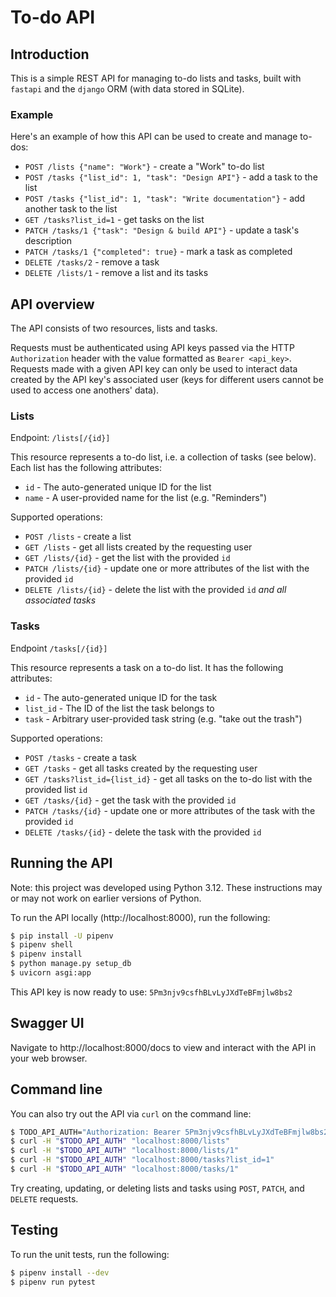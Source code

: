 # To-do API

## Introduction

This is a simple REST API for managing to-do lists and tasks, built with
`fastapi` and the `django` ORM (with data stored in SQLite).

### Example

Here's an example of how this API can be used to create and manage to-dos:

* `POST /lists {"name": "Work"}` - create a "Work" to-do list
* `POST /tasks {"list_id": 1, "task": "Design API"}` - add a task to the list
* `POST /tasks {"list_id": 1, "task": "Write documentation"}` - add another task to the list
* `GET /tasks?list_id=1` - get tasks on the list
* `PATCH /tasks/1 {"task": "Design & build API"}` - update a task's description
* `PATCH /tasks/1 {"completed": true}` - mark a task as completed
* `DELETE /tasks/2` - remove a task
* `DELETE /lists/1` - remove a list and its tasks

## API overview

The API consists of two resources, lists and tasks.

Requests must be authenticated using API keys passed via the HTTP
`Authorization` header with the value formatted as `Bearer <api_key>`. Requests
made with a given API key can only be used to interact data created by the API
key's associated user (keys for different users cannot be used to access one
anothers' data).

### Lists

Endpoint: `/lists[/{id}]`

This resource represents a to-do list, i.e. a collection of tasks (see below).
Each list has the following attributes:
* `id` - The auto-generated unique ID for the list
* `name` - A user-provided name for the list (e.g. "Reminders")

Supported operations:
* `POST /lists` - create a list
* `GET /lists` - get all lists created by the requesting user
* `GET /lists/{id}` - get the list with the provided `id`
* `PATCH /lists/{id}` - update one or more attributes of the list with the provided `id`
* `DELETE /lists/{id}` - delete the list with the provided `id` *and all associated tasks*

### Tasks

Endpoint `/tasks[/{id}]`

This resource represents a task on a to-do list. It has the following
attributes:
* `id` - The auto-generated unique ID for the task
* `list_id` - The ID of the list the task belongs to
* `task` - Arbitrary user-provided task string (e.g. "take out the trash")

Supported operations:
* `POST /tasks` - create a task
* `GET /tasks` - get all tasks created by the requesting user
* `GET /tasks?list_id={list_id}` - get all tasks on the to-do list with the provided list `id`
* `GET /tasks/{id}` - get the task with the provided `id`
* `PATCH /tasks/{id}` - update one or more attributes of the task with the provided `id`
* `DELETE /tasks/{id}` - delete the task with the provided `id`

## Running the API

Note: this project was developed using Python 3.12. These instructions may or
may not work on earlier versions of Python.

To run the API locally (http://localhost:8000), run the following:

```sh
$ pip install -U pipenv
$ pipenv shell
$ pipenv install
$ python manage.py setup_db
$ uvicorn asgi:app
```

This API key is now ready to use: `5Pm3njv9csfhBLvLyJXdTeBFmjlw8bs2`

## Swagger UI

Navigate to http://localhost:8000/docs to view and interact with the API in your
web browser.

## Command line

You can also try out the API via `curl` on the command line:

```sh
$ TODO_API_AUTH="Authorization: Bearer 5Pm3njv9csfhBLvLyJXdTeBFmjlw8bs2"
$ curl -H "$TODO_API_AUTH" "localhost:8000/lists"
$ curl -H "$TODO_API_AUTH" "localhost:8000/lists/1"
$ curl -H "$TODO_API_AUTH" "localhost:8000/tasks?list_id=1"
$ curl -H "$TODO_API_AUTH" "localhost:8000/tasks/1"
```

Try creating, updating, or deleting lists and tasks using `POST`, `PATCH`, and
`DELETE` requests.

## Testing

To run the unit tests, run the following:

```sh
$ pipenv install --dev
$ pipenv run pytest
```
